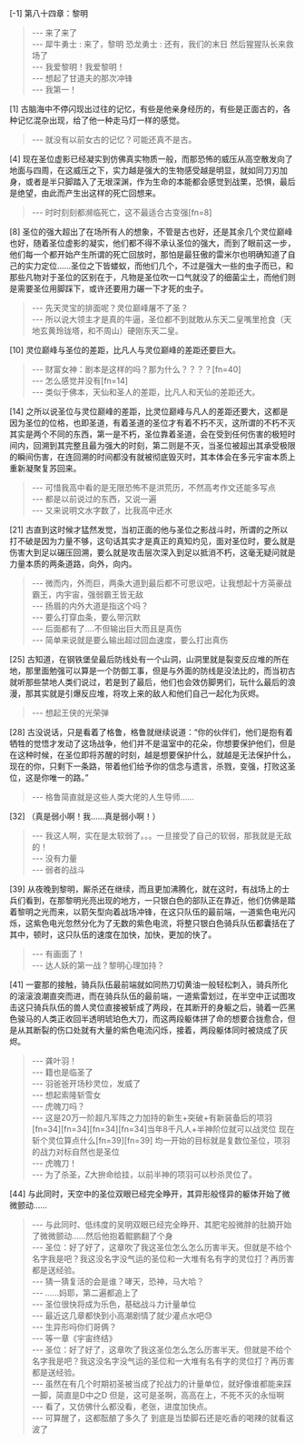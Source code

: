 
[-1] 第八十四章：黎明
>--- 来了来了<br>
>--- 犀牛勇士 : 来了，黎明
恐龙勇士 : 还有，我们的末日
然后猩猩队长来救场了<br>
>--- 我爱黎明！我爱黎明！<br>
>--- 想起了甘道夫的那次冲锋<br>
>--- 我第一！<br>

[1] 古脑海中不停闪现出过往的记忆，有些是他亲身经历的，有些是正面古的，各种记忆混杂出现，给了他一种走马灯一样的感觉。
>--- 就没有以前女古的记忆？可能还真不是古。<br>

[4] 现在圣位虚影已经凝实到仿佛真实物质一般，而那恐怖的威压从高空散发向了地面与四周，在这威压之下，实力越是强大的生物感受越是明显，就如同刀刃加身，或者是半只脚踏入了无垠深渊，作为生命的本能都会感觉到战栗，恐惧，最后是绝望，由此而产生出这样的死亡回想来。
>--- 时时刻刻都濒临死亡，这不最适合古变强[fn=8]<br>

[8] 圣位的强大超出了在场所有人的想象，不管是古也好，还是其余几个灵位巅峰也好，随着圣位虚影的凝实，他们都不得不承认圣位的强大，而到了眼前这一步，他们每一个都开始产生所谓的死亡回放时，那怕是最狂傲的雷米尔也明确知道了自己的实力定位……圣位之下皆蝼蚁，而他们几个，不过是强大一些的虫子而已，和那些凡物对于圣位的区别在于，凡物是圣位吹一口气就没了的细菌尘土，而他们则是需要圣位用脚踩下，或许还要用力碾一下才死的虫子。
>--- 先天灵宝的排面呢？灵位巅峰屠不了圣？<br>
>--- 所以说大领主才是真的牛逼，圣位都不到就敢从东天二皇嘴里抢食（天地玄黄玲珑塔，和不周山）硬刚东天二皇。<br>

[10] 灵位巅峰与圣位的差距，比凡人与灵位巅峰的差距还要巨大。
>--- 财富女神：剧本是这样的吗？那为什么？？？？[fn=40]<br>
>--- 怎么感觉并没有[fn=14]<br>
>--- 类似于佛本，天仙和圣人的差距，比凡人和天仙的差距还大。<br>

[14] 之所以说圣位与灵位巅峰的差距，比灵位巅峰与凡人的差距还要大，这都是因为圣位的位格，也即圣道，有着圣道的圣位才有着不朽不灭，这所谓的不朽不灭其实是两个不同的东西，第一是不朽，圣位靠着圣道，会在受到任何伤害的极短时间内，回溯到其完整且最为强大的时刻，第二则是不灭，当圣位被超出其承受极限的瞬间伤害，在连回溯的时间都没有就被彻底毁灭时，其本体会在多元宇宙本质上重新凝聚复苏回来。
>--- 可惜我高中看的是无限恐怖不是洪荒历，不然高考作文还能多写点<br>
>--- 都是以前说过的东西，又说一遍<br>
>--- 又来说明文水字数了，比我高中还水<br>

[21] 古直到这时候才猛然发觉，当初正面的他与圣位之影战斗时，所谓的之所以打不破是因为力量不够，这句话其实才是真正的真知灼见，面对圣位时，要么就是伤害大到足以碾压回溯，要么就是攻击层次深入到足以抵消不朽，这毫无疑问就是力量本质的两条道路，向外，向内。
>--- 微而内，外而巨，两条大道到最后都不可思议吧，让我想起十方英豪战霸王，内宇宙，强弱霸王皆无敌<br>
>--- 扬眉的内外大道是指这个吗？<br>
>--- 要么打穿血条，要么带沉默<br>
>--- 后面都有了….不但输出巨大而且是真伤<br>
>--- 简单来说就是要么输出超过回血速度，要么打出真伤<br>

[25] 古知道，在钢铁堡垒最后防线处有一个山洞，山洞里就是裂变反应堆的所在地，那里面勉强可以算是一个防御工事，但是与外面的防线是没法比的，而当初古就听那些禁地人类们说过，若是到了最后，他们也会效仿脚男们，玩什么最后的浪漫，那其实就是引爆反应堆，将攻上来的敌人和他们自己一起化为灰烬。
>--- 想起王侠的光荣弹<br>

[28] 古没说话，只是看着了格鲁，格鲁就继续说道：“你的伙伴们，他们是抱有着牺牲的觉悟才发动了这场战争，他们并不是温室中的花朵，你想要保护他们，但是在这种时候，在圣位即将苏醒的时刻，越是想要保护什么，就越是无法保护什么，现在的你，只剩下一条路，带着他们给予你的信念与遗言，杀戮，变强，打败这圣位，这是你唯一的路。”
>--- 格鲁简直就是这些人类大佬的人生导师……<br>

[32] （真是弱小啊！我……真是弱小啊！）
>--- 我这人啊，实在是太软弱了。。。一旦接受了自己的软弱，那我就是无敌的！<br>
>--- 没有力量<br>
>--- 弱者的战斗<br>

[39] 从夜晚到黎明，厮杀还在继续，而且更加沸腾化，就在这时，有战场上的士兵们看到，在那黎明光亮出现的地方，一只银白色的部队正在靠近，他们仿佛是踏着黎明之光而来，以箭矢型向着战场冲锋，在这只队伍的最前端，一道紫色电光闪烁，这紫色电光忽然分化为了无数的紫色电流，将整只银白色骑兵队伍都囊括在了其中，顿时，这只队伍的速度在加快，加快，更加的快了。
>--- 有画面了！<br>
>--- 达人妖的第一战？黎明心理加持？<br>

[41] 一霎那的接触，骑兵队伍最前端就如同热刀切黄油一般轻松刺入，骑兵所化的滚滚浪潮直突而进，而在骑兵队伍的最前端，一道紫雷划过，在半空中正试图攻击这只骑兵队伍的兽人灵位直接被斩成了两段，在其断开的身躯之后，骑着一匹黑色骏马的人类正收回半透明琥珀色大刀，而这两段躯体拼了命的想要合拢愈合，但是从其断裂的伤口处就有大量的紫色电流闪烁，接着，两段躯体同时被烧成了灰烬。
>--- 龚叶羽！<br>
>--- 籍也是临圣了<br>
>--- 羽爸爸开场秒灵位，发威了<br>
>--- 想起索隆斩雪女<br>
>--- 虎魄刀吗？<br>
>--- 这是20万一阶超凡军阵之力加持的新生+突破+有新装备后的项羽[fn=34][fn=34][fn=34][fn=34]当年8千凡人+半神阶位就可以战灵位    现在斩个灵位算点什么[fn=39][fn=39] 均一开始的目标就是复数位圣位，项羽的战力对标自然也是圣位<br>
>--- 虎魄刀！<br>
>--- 为了杀圣，Z大拚命给挂，以前半神的项羽可以秒杀灵位了。<br>

[44] 与此同时，天空中的圣位双眼已经完全睁开，其异形般怪异的躯体开始了微微颤动……
>--- 与此同时、低纬度的吴明双眼已经完全睁开、其肥宅般微胖的肚腩开始了微微颤动……然后他抱着鲲鹏翻了个身<br>
>--- 圣位：好了好了，这章吹了我这圣位怎么怎么历害半天。但就是不给个名字我是吧？我这没名字没气运的圣位和一大堆有名有字的灵位打？再历害都是送经验。<br>
>--- 猜一猜复活的会是谁？哮天，恐神，马大哈？<br>
>--- ……妈耶，第二遍都追上了<br>
>--- 圣位很快将成为乐色，基础战斗力计量单位<br>
>--- 最近这几章都快到小高潮剧情了就少灌点水吧😓<br>
>--- 生异形吗你们哥俩？<br>
>--- 等一章《宇宙终结》<br>
>--- 圣位：好了好了，这章吹了我这圣位怎么怎么历害半天。但就是不给个名字我是吧？我这没名字没气运的圣位和一大堆有名有字的灵位打？再历害都是送经验。<br>
>--- 虽然在有几个时期初圣被当成了抡战力的计量单位，就好像谁都能来踩一脚，简直是D中之D
但是，这可是圣啊，高高在上，不死不灭的永恒啊<br>
>--- 看了，又仿佛什么都没看，老张，进度加快点。<br>
>--- 可算醒了，这都酝酿了多久了
到底是当垫脚石还是吃香的喝辣的就看这波了<br>
